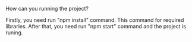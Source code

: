 How can you running the project?

Firstly, you need run "npm install" command. This command for required libraries. After that, you need run "npm start" command and the project is runing.
